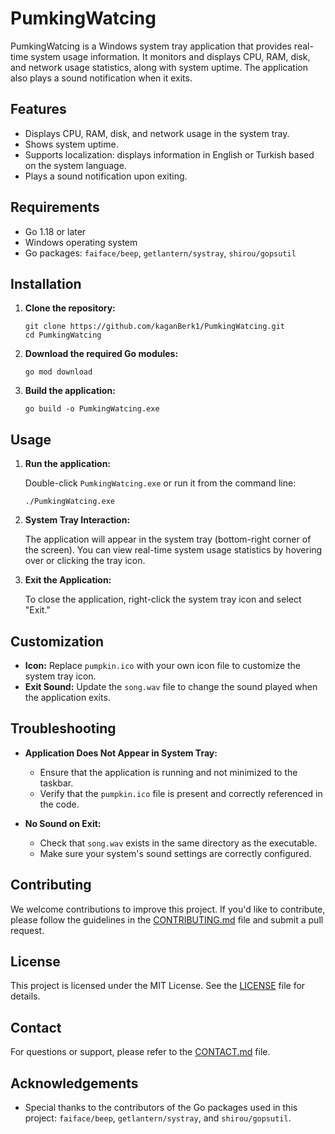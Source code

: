 # PumkingWatcing

PumkingWatcing is a Windows system tray application that provides real-time system usage information. It monitors and displays CPU, RAM, disk, and network usage statistics, along with system uptime. The application also plays a sound notification when it exits.

## Features

- Displays CPU, RAM, disk, and network usage in the system tray.
- Shows system uptime.
- Supports localization: displays information in English or Turkish based on the system language.
- Plays a sound notification upon exiting.

## Requirements

- Go 1.18 or later
- Windows operating system
- Go packages: `faiface/beep`, `getlantern/systray`, `shirou/gopsutil`

## Installation

1. **Clone the repository:**

    ```
    git clone https://github.com/kaganBerk1/PumkingWatcing.git
    cd PumkingWatcing
    ```

2. **Download the required Go modules:**

    ```
    go mod download
    ```

3. **Build the application:**

    ```b
    go build -o PumkingWatcing.exe
    ```

## Usage

1. **Run the application:**

    Double-click `PumkingWatcing.exe` or run it from the command line:

    ```
    ./PumkingWatcing.exe
    ```

2. **System Tray Interaction:**

    The application will appear in the system tray (bottom-right corner of the screen). You can view real-time system usage statistics by hovering over or clicking the tray icon.

3. **Exit the Application:**

    To close the application, right-click the system tray icon and select "Exit."

## Customization

- **Icon:** Replace `pumpkin.ico` with your own icon file to customize the system tray icon.
- **Exit Sound:** Update the `song.wav` file to change the sound played when the application exits.

## Troubleshooting

- **Application Does Not Appear in System Tray:**
  - Ensure that the application is running and not minimized to the taskbar.
  - Verify that the `pumpkin.ico` file is present and correctly referenced in the code.

- **No Sound on Exit:**
  - Check that `song.wav` exists in the same directory as the executable.
  - Make sure your system's sound settings are correctly configured.

## Contributing

We welcome contributions to improve this project. If you'd like to contribute, please follow the guidelines in the [CONTRIBUTING.md](CONTRIBUTING.md) file and submit a pull request.

## License

This project is licensed under the MIT License. See the [LICENSE](LICENSE) file for details.

## Contact

For questions or support, please refer to the [CONTACT.md](CONTACT.md) file.

## Acknowledgements

- Special thanks to the contributors of the Go packages used in this project: `faiface/beep`, `getlantern/systray`, and `shirou/gopsutil`.
